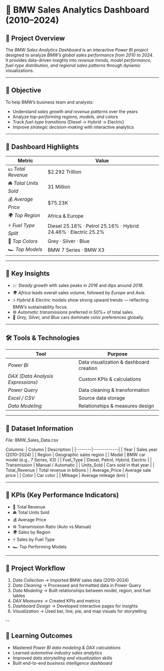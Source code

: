 # 🚗 BMW Sales Analytics Dashboard (2010–2024)

## 📘 Project Overview
The *BMW Sales Analytics Dashboard* is an interactive *Power BI project* designed to analyze *BMW’s global sales performance from 2010 to 2024*.  
It provides data-driven insights into *revenue trends, model performance, fuel-type distribution, and regional sales patterns* through dynamic visualizations.

---

## 🎯 Objective
To help BMW’s business team and analysts:
- Understand *sales growth and revenue patterns* over the years  
- Analyze *top-performing regions, models, and colors*  
- Track *fuel-type transitions* (Diesel → Hybrid → Electric)  
- Improve *strategic decision-making* with interactive analytics  

---

## 🧩 Dashboard Highlights
| Metric | Value |
|--------|--------|
| 💵 *Total Revenue* | $2.292 Trillion |
| 🚘 *Total Units Sold* | 31 Million |
| 💰 *Average Price* | $75.23K |
| 🌍 *Top Region* | Africa & Europe |
| ⚡ *Fuel Type Split* | Diesel 25.18% · Petrol 25.16% · Hybrid 24.46% · Electric 25.2% |
| 🎨 *Top Colors* | Grey · Silver · Blue |
| 🏎 *Top Models* | BMW 7 Series · BMW X3 |

---

## 🧠 Key Insights
- 📈 *Steady growth* with sales peaks in *2016* and dips around *2018*.  
- 🌍 *Africa* leads overall sales volume, followed by *Europe* and *Asia*.  
- ⚡ *Hybrid & Electric* models show strong upward trends — reflecting BMW’s sustainability focus.  
- ⚙ *Automatic transmissions* preferred in 50%+ of total sales.  
- 🎨 *Grey, Silver, and Blue* cars dominate color preferences globally.  

---

## 🛠 Tools & Technologies
| Tool | Purpose |
|------|----------|
| *Power BI* | Data visualization & dashboard creation |
| *DAX (Data Analysis Expressions)* | Custom KPIs & calculations |
| *Power Query* | Data cleaning & transformation |
| *Excel / CSV* | Source data storage |
| *Data Modeling* | Relationships & measures design |

---

## 📂 Dataset Information
*File:* BMW_Sales_Data.csv  

*Columns:*
| Column | Description |
|--------|-------------|
| Year | Sales year (2010–2024) |
| Region | Geographic sales region |
| Model | BMW car model (e.g., 7 Series, X3) |
| Fuel_Type | Diesel, Petrol, Hybrid, Electric |
| Transmission | Manual / Automatic |
| Units_Sold | Cars sold in that year |
| Total_Revenue | Total revenue in billions |
| Average_Price | Average sale price |
| Color | Car color |
| Mileage | Average mileage (km) |

---

## 🧾 KPIs (Key Performance Indicators)
- 🧮 Total Revenue  
- 🚘 Total Units Sold  
- 💰 Average Price  
- ⚙ Transmission Ratio (Auto vs Manual)  
- 🌍 Sales by Region  
- ⚡ Sales by Fuel Type  
- 🏎 Top Performing Models  

---

## 🧱 Project Workflow
1. *Data Collection* → Imported BMW sales data (2010–2024)  
2. *Data Cleaning* → Processed and formatted data in Power Query  
3. *Data Modeling* → Built relationships between model, region, and fuel tables  
4. *DAX Measures* → Created KPIs and metrics  
5. *Dashboard Design* → Developed interactive pages for insights  
6. *Visualization* → Used bar, line, pie, and map visuals for storytelling  

--
## 🧠 Learning Outcomes
- Mastered *Power BI data modeling & DAX calculations*  
- Learned *automotive industry sales analytics*  
- Improved *data storytelling and visualization* skills  
- Built end-to-end *business intelligence dashboard*  

   
